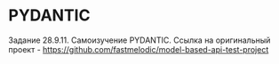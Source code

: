 # PYDANTIC
Задание 28.9.11. Самоизучение PYDANTIC.
Ссылка на оригинальный проект - https://github.com/fastmelodic/model-based-api-test-project
